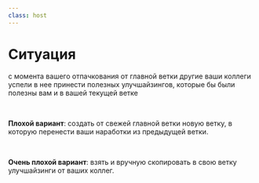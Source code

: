 ```yaml
---
class: host
---
```


# Ситуация
с момента вашего отпачкования от главной ветки другие ваши коллеги успели в нее принести полезных улучшайзингов,
которые бы были полезны вам и в вашей текущей ветке

<br />

<p v-click>

**Плохой вариант**: создать от свежей главной ветки новую ветку,
в которую перенести ваши наработки из предыдущей ветки.

</p>

<br />

<p v-click>

**Очень плохой вариант**: взять и вручную скопировать в свою ветку улучшайзинги от ваших коллег.

</p>

<style>
    .host {
        font-size: 1.5rem;
    }
</style>

